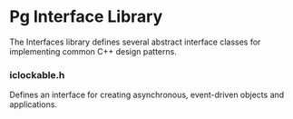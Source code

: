 # Pg Interface Library

The Interfaces library defines several abstract interface classes for implementing common C++ design patterns.

### iclockable.h 
Defines an interface for creating asynchronous, event-driven objects and applications.


